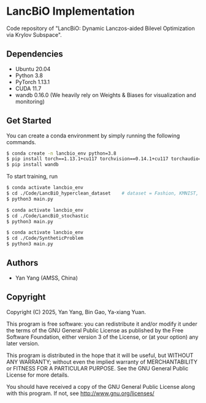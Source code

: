 # LancBiO Implementation

Code repository of "LancBiO: Dynamic Lanczos-aided Bilevel Optimization via Krylov Subspace".



## Dependencies

- Ubuntu 20.04 
- Python 3.8 
- PyTorch 1.13.1 
- CUDA 11.7
- wandb 0.16.0 (We heavily rely on Weights & Biases for visualization and monitoring)


## Get Started

You can create a conda environment by simply running the following commands.

```bash
$ conda create -n lancbio_env python=3.8
$ pip install torch==1.13.1+cu117 torchvision==0.14.1+cu117 torchaudio==0.13.1 --extra-index-url https://download.pytorch.org/whl/cu117
$ pip install wandb
```

To start training, run

```bash
$ conda activate lancbio_env
$ cd ./Code/LancBiO_hyperclean_dataset    # dataset = Fashion, KMNIST, or MNIST
$ python3 main.py
```

```bash
$ conda activate lancbio_env
$ cd ./Code/LancBiO_stochastic
$ python3 main.py
```

```bash
$ conda activate lancbio_env
$ cd ./Code/SyntheticProblem
$ python3 main.py
```

## Authors

- Yan Yang (AMSS, China)



## Copyright

Copyright (C) 2025, Yan Yang, Bin Gao, Ya-xiang Yuan.

This program is free software: you can redistribute it and/or modify it under the terms of the GNU General Public License as published by the Free Software Foundation, either version 3 of the License, or (at your option) any later version.

This program is distributed in the hope that it will be useful, but WITHOUT ANY WARRANTY; without even the implied warranty of MERCHANTABILITY or FITNESS FOR A PARTICULAR PURPOSE. See the GNU General Public License for more details.

You should have received a copy of the GNU General Public License along with this program. If not, see http://www.gnu.org/licenses/

